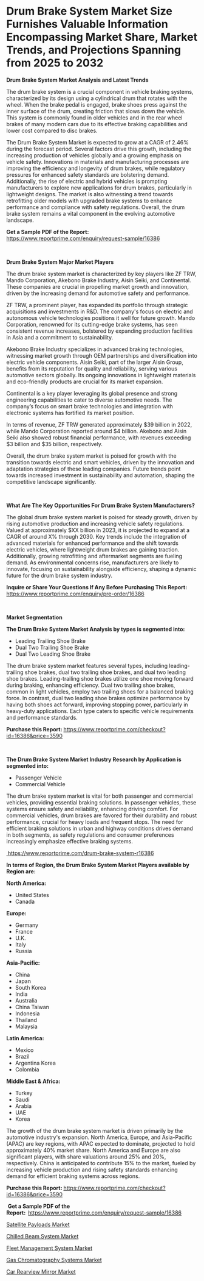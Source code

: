 <p><h1>Drum Brake System Market Size Furnishes Valuable Information Encompassing Market Share, Market Trends, and Projections Spanning from 2025 to 2032</h1></p><p><strong>Drum Brake System Market Analysis and Latest Trends</strong></p>
<p><p>The drum brake system is a crucial component in vehicle braking systems, characterized by its design using a cylindrical drum that rotates with the wheel. When the brake pedal is engaged, brake shoes press against the inner surface of the drum, creating friction that slows down the vehicle. This system is commonly found in older vehicles and in the rear wheel brakes of many modern cars due to its effective braking capabilities and lower cost compared to disc brakes.</p><p>The Drum Brake System Market is expected to grow at a CAGR of 2.46% during the forecast period. Several factors drive this growth, including the increasing production of vehicles globally and a growing emphasis on vehicle safety. Innovations in materials and manufacturing processes are improving the efficiency and longevity of drum brakes, while regulatory pressures for enhanced safety standards are bolstering demand. Additionally, the rise of electric and hybrid vehicles is prompting manufacturers to explore new applications for drum brakes, particularly in lightweight designs. The market is also witnessing a trend towards retrofitting older models with upgraded brake systems to enhance performance and compliance with safety regulations. Overall, the drum brake system remains a vital component in the evolving automotive landscape.</p></p>
<p><strong>Get a Sample PDF of the Report:&nbsp;</strong> <a href="https://www.reportprime.com/enquiry/request-sample/16386?utm_campaign=2034&utm_medium=2&utm_source=Github&utm_content=ia&utm_term=17032025&utm_id=drum-brake-system">https://www.reportprime.com/enquiry/request-sample/16386</a></p>
<p>&nbsp;</p>
<p><strong>Drum Brake System Major Market Players</strong></p>
<p><p>The drum brake system market is characterized by key players like ZF TRW, Mando Corporation, Akebono Brake Industry, Aisin Seiki, and Continental. These companies are crucial in propelling market growth and innovation, driven by the increasing demand for automotive safety and performance.</p><p>ZF TRW, a prominent player, has expanded its portfolio through strategic acquisitions and investments in R&D. The company's focus on electric and autonomous vehicle technologies positions it well for future growth. Mando Corporation, renowned for its cutting-edge brake systems, has seen consistent revenue increases, bolstered by expanding production facilities in Asia and a commitment to sustainability.</p><p>Akebono Brake Industry specializes in advanced braking technologies, witnessing market growth through OEM partnerships and diversification into electric vehicle components. Aisin Seiki, part of the larger Aisin Group, benefits from its reputation for quality and reliability, serving various automotive sectors globally. Its ongoing innovations in lightweight materials and eco-friendly products are crucial for its market expansion.</p><p>Continental is a key player leveraging its global presence and strong engineering capabilities to cater to diverse automotive needs. The company’s focus on smart brake technologies and integration with electronic systems has fortified its market position.</p><p>In terms of revenue, ZF TRW generated approximately $39 billion in 2022, while Mando Corporation reported around $4 billion. Akebono and Aisin Seiki also showed robust financial performance, with revenues exceeding $3 billion and $35 billion, respectively.</p><p>Overall, the drum brake system market is poised for growth with the transition towards electric and smart vehicles, driven by the innovation and adaptation strategies of these leading companies. Future trends point towards increased investment in sustainability and automation, shaping the competitive landscape significantly.</p></p>
<p>&nbsp;</p>
<p><strong>What Are The Key Opportunities For Drum Brake System Manufacturers?</strong></p>
<p><p>The global drum brake system market is poised for steady growth, driven by rising automotive production and increasing vehicle safety regulations. Valued at approximately $XX billion in 2023, it is projected to expand at a CAGR of around X% through 2030. Key trends include the integration of advanced materials for enhanced performance and the shift towards electric vehicles, where lightweight drum brakes are gaining traction. Additionally, growing retrofitting and aftermarket segments are fueling demand. As environmental concerns rise, manufacturers are likely to innovate, focusing on sustainability alongside efficiency, shaping a dynamic future for the drum brake system industry.</p></p>
<p><strong>Inquire or Share Your Questions If Any Before Purchasing This Report:</strong> <a href="https://www.reportprime.com/enquiry/pre-order/16386?utm_campaign=2034&utm_medium=2&utm_source=Github&utm_content=ia&utm_term=17032025&utm_id=drum-brake-system">https://www.reportprime.com/enquiry/pre-order/16386</a></p>
<p>&nbsp;</p>
<p><strong>Market Segmentation</strong></p>
<p><strong>The Drum Brake System Market Analysis by types is segmented into:</strong></p>
<p><ul><li>Leading Trailing Shoe Brake</li><li>Dual Two Trailing Shoe Brake</li><li>Dual Two Leading Shoe Brake</li></ul></p>
<p><p>The drum brake system market features several types, including leading-trailing shoe brakes, dual two trailing shoe brakes, and dual two leading shoe brakes. Leading-trailing shoe brakes utilize one shoe moving forward during braking, enhancing efficiency. Dual two trailing shoe brakes, common in light vehicles, employ two trailing shoes for a balanced braking force. In contrast, dual two leading shoe brakes optimize performance by having both shoes act forward, improving stopping power, particularly in heavy-duty applications. Each type caters to specific vehicle requirements and performance standards.</p></p>
<p><strong>Purchase this Report:&nbsp;</strong><a href="https://www.reportprime.com/checkout?id=16386&price=3590&utm_campaign=2034&utm_medium=2&utm_source=Github&utm_content=ia&utm_term=17032025&utm_id=drum-brake-system">https://www.reportprime.com/checkout?id=16386&price=3590</a></p>
<p>&nbsp;</p>
<p><strong>The Drum Brake System Market Industry Research by Application is segmented into:</strong></p>
<p><ul><li>Passenger Vehicle</li><li>Commercial Vehicle</li></ul></p>
<p><p>The drum brake system market is vital for both passenger and commercial vehicles, providing essential braking solutions. In passenger vehicles, these systems ensure safety and reliability, enhancing driving comfort. For commercial vehicles, drum brakes are favored for their durability and robust performance, crucial for heavy loads and frequent stops. The need for efficient braking solutions in urban and highway conditions drives demand in both segments, as safety regulations and consumer preferences increasingly emphasize effective braking systems.</p></p>
<p><a href="https://www.reportprime.com/drum-brake-system-r16386?utm_campaign=2034&utm_medium=2&utm_source=Github&utm_content=ia&utm_term=17032025&utm_id=drum-brake-system">&nbsp;https://www.reportprime.com/drum-brake-system-r16386</a></p>
<p><strong>In terms of Region, the Drum Brake System Market Players available by Region are:</strong></p>
<p>
    <p> <strong> North America: </strong>
        <ul>
            <li>United States</li>
            <li>Canada</li>
        </ul>
        </p> 
    <p> <strong> Europe: </strong>
        <ul>
            <li>Germany</li>
            <li>France</li>
            <li>U.K.</li>
            <li>Italy</li>
            <li>Russia</li>
        </ul>
        </p> 
    <p> <strong> Asia-Pacific: </strong>
        <ul>
            <li>China</li>
            <li>Japan</li>
            <li>South Korea</li>
            <li>India</li>
            <li>Australia</li>
            <li>China Taiwan</li>
            <li>Indonesia</li>
            <li>Thailand</li>
            <li>Malaysia</li>
        </ul>
        </p> 
    <p> <strong> Latin America: </strong>
        <ul>
            <li>Mexico</li>
            <li>Brazil</li>
            <li>Argentina Korea</li>
            <li>Colombia</li>
        </ul>
        </p> 
    <p> <strong> Middle East & Africa: </strong>
        <ul>
            <li>Turkey</li>
            <li>Saudi</li>
            <li>Arabia</li>
            <li>UAE</li>
            <li>Korea</li>
        </ul>
    </p>
    </p>
<p><p>The growth of the drum brake system market is driven primarily by the automotive industry's expansion. North America, Europe, and Asia-Pacific (APAC) are key regions, with APAC expected to dominate, projected to hold approximately 40% market share. North America and Europe are also significant players, with share valuations around 25% and 20%, respectively. China is anticipated to contribute 15% to the market, fueled by increasing vehicle production and rising safety standards enhancing demand for efficient braking systems across regions.</p></p>
<p><strong>Purchase this Report: </strong><a href="https://www.reportprime.com/checkout?id=16386&price=3590&utm_campaign=2034&utm_medium=2&utm_source=Github&utm_content=ia&utm_term=17032025&utm_id=drum-brake-system">https://www.reportprime.com/checkout?id=16386&price=3590</a></p>
<p>&nbsp;<strong>Get a Sample PDF of the Report:&nbsp;&nbsp;</strong><a href="https://www.reportprime.com/enquiry/request-sample/16386?utm_campaign=2034&utm_medium=2&utm_source=Github&utm_content=ia&utm_term=17032025&utm_id=drum-brake-system">https://www.reportprime.com/enquiry/request-sample/16386</a></p>
<p><strong></strong></p>
<p><p><a href="https://www.linkedin.com/pulse/industry-strategies-opportunities-satellite-payloads-market-4qcie?utm_campaign=2034&utm_medium=2&utm_source=Github&utm_content=ia&utm_term=17032025&utm_id=drum-brake-system">Satellite Payloads Market</a></p><p><a href="https://www.linkedin.com/pulse/chilled-beam-system-market-drivers-challenges-forecast-2025-2032-twc0e?utm_campaign=2034&utm_medium=2&utm_source=Github&utm_content=ia&utm_term=17032025&utm_id=drum-brake-system">Chilled Beam System Market</a></p><p><a href="https://github.com/bettysbozer/Market-Research-Report-List-1/blob/main/fleet-management-system-market.md?utm_campaign=2034&utm_medium=2&utm_source=Github&utm_content=ia&utm_term=17032025&utm_id=drum-brake-system">Fleet Management System Market</a></p><p><a href="https://www.linkedin.com/pulse/future-outlook-gas-chromatography-systems-market-size-estimated-tpwge?utm_campaign=2034&utm_medium=2&utm_source=Github&utm_content=ia&utm_term=17032025&utm_id=drum-brake-system">Gas Chromatography Systems Market</a></p><p><a href="https://github.com/safurdorthu8/Market-Research-Report-List-1/blob/main/car-rearview-mirror-market.md?utm_campaign=2034&utm_medium=2&utm_source=Github&utm_content=ia&utm_term=17032025&utm_id=drum-brake-system">Car Rearview Mirror Market</a></p></p>